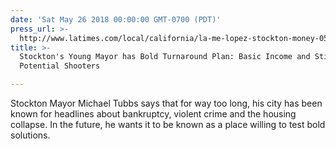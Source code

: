 ```yaml
---
date: 'Sat May 26 2018 00:00:00 GMT-0700 (PDT)'
press_url: >-
  http://www.latimes.com/local/california/la-me-lopez-stockton-money-05272018-story.html
title: >-
  Stockton's Young Mayor has Bold Turnaround Plan: Basic Income and Stipends for
  Potential Shooters

---
```


Stockton Mayor Michael Tubbs says that for way too long, his city has been known for headlines about bankruptcy, violent crime and the housing collapse. In the future, he wants it to be known as a place willing to test bold solutions.
